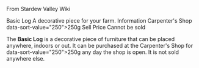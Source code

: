 From Stardew Valley Wiki

Basic Log A decorative piece for your farm. Information Carpenter's Shop data-sort-value="250"&gt;250g Sell Price Cannot be sold

The **Basic Log** is a decorative piece of furniture that can be placed anywhere, indoors or out. It can be purchased at the Carpenter's Shop for data-sort-value="250"&gt;250g any day the shop is open. It is not sold anywhere else.